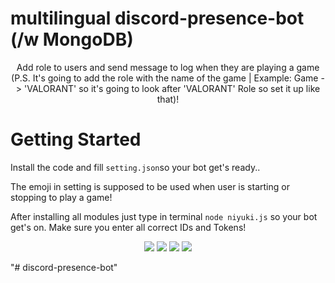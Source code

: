 # multilingual discord-presence-bot (/w MongoDB)

<p align="center"> Add role to users and send message to log when they are playing a game <br>
(P.S. It's going to add the role with the name of the game | Example: Game -> 'VALORANT' so it's going to look after 'VALORANT' Role so set it up like that)!</p>


# Getting Started

Install the code and fill `setting.json`so your bot get's ready..

The emoji in setting is supposed to be used when user is starting or stopping to play a game!

After installing all modules just type in terminal `node niyuki.js` so your bot get's on. Make sure you enter all correct IDs and Tokens!

<p align="center">
  <a href="https://discord.gg/QXghTbvpGU"><img src="https://img.shields.io/badge/Serendia%20Squad%20-006400.svg?&style=for-the-badge&logo=discord&logoColor=white"></a>
  <a href="https://discord.com/users/730448609790787585"><img src="https://img.shields.io/badge/Niyuki%20-808080.svg?&style=for-the-badge&logo=discord&logoColor=white"></a>
  <a href="https://github.com/niyuki"><img src="https://img.shields.io/badge/Github%20-1d202b.svg?&style=for-the-badge&logo=github&logoColor=white"></a>
    <a href="https://npmjs.com/package/niyuki-cli"><img src="https://img.shields.io/badge/My%20Own%20NPM%20Package%20-ff2050.svg?&style=for-the-badge&logo=npm&logoColor=white"></a>
</p>
"# discord-presence-bot" 
